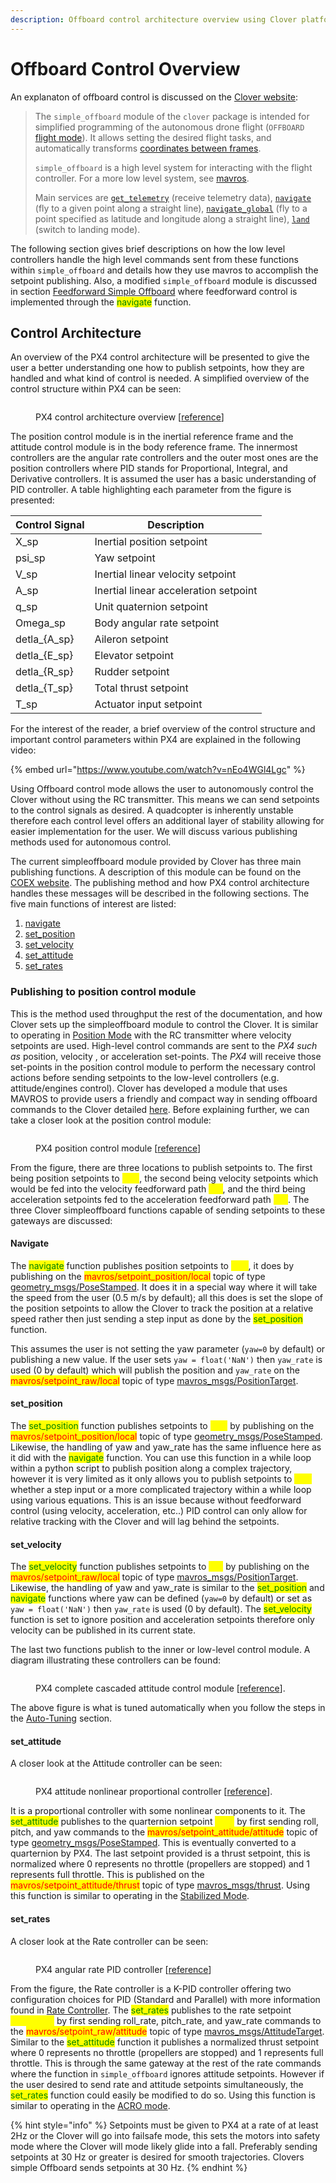 ```yaml
---
description: Offboard control architecture overview using Clover platform
---
```


# Offboard Control Overview

An explanaton of offboard control is discussed on the [Clover website](https://clover.coex.tech/en/simple\_offboard.html#autonomous-flight):

> The `simple_offboard` module of the `clover` package is intended for simplified programming of the autonomous drone flight (`OFFBOARD` [flight mode](https://clover.coex.tech/en/modes.html)). It allows setting the desired flight tasks, and automatically transforms [coordinates between frames](https://clover.coex.tech/en/frames.html).
>
> `simple_offboard` is a high level system for interacting with the flight controller. For a more low level system, see [mavros](https://clover.coex.tech/en/mavros.html).
>
> Main services are [`get_telemetry`](https://clover.coex.tech/en/simple\_offboard.html#gettelemetry) (receive telemetry data), [`navigate`](https://clover.coex.tech/en/simple\_offboard.html#navigate) (fly to a given point along a straight line), [`navigate_global`](https://clover.coex.tech/en/simple\_offboard.html#navigateglobal) (fly to a point specified as latitude and longitude along a straight line), [`land`](https://clover.coex.tech/en/simple\_offboard.html#land) (switch to landing mode).

The following section gives brief descriptions on how the low level controllers handle the high level commands sent from these functions within `simple_offboard` and details how they use mavros to accomplish the setpoint publishing. Also, a modified `simple_offboard` module is discussed in section [Feedforward Simple Offboard](complex-trajectory-tracking/feedforward-simple-offboard.md) where feedforward control is implemented through the <mark style="color:green;">navigate</mark> function.

## Control Architecture

An overview of the PX4 control architecture will be presented to give the user a better understanding one how to publish setpoints, how they are handled and what kind of control is needed. A simplified overview of the control structure within PX4 can be seen:

<figure><img src="../../.gitbook/assets/px4_control_structure.jpg" alt=""><figcaption><p>PX4 control architecture overview [<a href="https://docs.px4.io/v1.12/en/flight_stack/controller_diagrams.html#multicopter-control-architecture">reference</a>]</p></figcaption></figure>

The position control module is in the inertial reference frame and the attitude control module is in the body reference frame. The innermost controllers are the angular rate controllers and the outer most ones are the position controllers where PID stands for Proportional, Integral, and Derivative controllers. It is assumed the user has a basic understanding of PID controller. A table highlighting each parameter from the figure is presented:

| Control Signal | Description                           |
| -------------- | ------------------------------------- |
| X\_sp          | Inertial position setpoint            |
| psi\_sp        | Yaw setpoint                          |
| V\_sp          | Inertial linear velocity setpoint     |
| A\_sp          | Inertial linear acceleration setpoint |
| q\_sp          | Unit quaternion setpoint              |
| Omega\_sp      | Body angular rate setpoint            |
| detla\_{A\_sp} | Aileron setpoint                      |
| detla\_{E\_sp} | Elevator setpoint                     |
| detla\_{R\_sp} | Rudder setpoint                       |
| detla\_{T\_sp} | Total thrust setpoint                 |
| T\_sp          | Actuator input setpoint               |

For the interest of the reader, a brief overview of the control structure and important control parameters within PX4 are explained in the following video:

{% embed url="https://www.youtube.com/watch?v=nEo4WGl4Lgc" %}

Using Offboard control mode allows the user to autonomously control the Clover without using the RC transmitter. This means we can send setpoints to the control signals as desired. A quadcopter is inherently unstable therefore each control level offers an additional layer of stability allowing for easier implementation for the user. We will discuss various publishing methods used for autonomous control.

The current simpleoffboard module provided by Clover has three main publishing functions. A description of this module can be found on the [COEX website](https://clover.coex.tech/en/simple\_offboard.html#autonomous-flight). The publishing method and how PX4 control architecture handles these messages will be described in the following sections. The five main functions of interest are listed:

1. [navigate](https://clover.coex.tech/en/simple\_offboard.html#navigate)
2. [set\_position](https://clover.coex.tech/en/simple\_offboard.html#setposition)
3. [set\_velocity](https://clover.coex.tech/en/simple\_offboard.html#setvelocity)
4. [set\_attitude](https://clover.coex.tech/en/simple\_offboard.html#setattitude)
5. [set\_rates](https://clover.coex.tech/en/simple\_offboard.html#setrates)

### Publishing to position control module

This is the method used throughput the rest of the documentation, and how Clover sets up the simpleoffboard module to control the Clover. It is similar to operating in [Position Mode](https://clover.coex.tech/en/modes.html#assisted-flight-modes) with the RC transmitter where velocity setpoints are used. High-level control commands are sent to the _PX4 such as_ position, velocity , or acceleration set-points. The _PX4_ will receive those set-points in the position control module to perform the necessary control actions before sending setpoints to the low-level controllers (e.g. attitude/engines control). Clover has developed a module that uses MAVROS to provide users a friendly and compact way in sending offboard commands to the Clover detailed [here](https://clover.coex.tech/en/simple\_offboard.html#autonomous-flight). Before explaining further, we can take a closer look at the position control module:

<figure><img src="../../.gitbook/assets/position_control_module.png" alt=""><figcaption><p>PX4 position control module [<a href="https://docs.px4.io/v1.12/en/flight_stack/controller_diagrams.html#combined-position-and-velocity-controller-diagram">reference</a>]</p></figcaption></figure>

From the figure, there are three locations to publish setpoints to. The first being position setpoints to <mark style="color:yellow;">r\_sp</mark>, the second being velocity setpoints which would be fed into the velocity feedforward path <mark style="color:yellow;">v\_ff</mark>, and the third being acceleration setpoints fed to the acceleration feedforward path <mark style="color:yellow;">a\_ff</mark>. The three Clover simpleoffboard functions capable of sending setpoints to these gateways are discussed:

#### Navigate

The <mark style="color:green;">navigate</mark> function publishes position setpoints to <mark style="color:yellow;">r\_sp</mark>, it does by publishing on the <mark style="color:red;">mavros/setpoint\_position/local</mark> topic of type [geometry\_msgs/PoseStamped](http://docs.ros.org/en/api/geometry\_msgs/html/msg/PoseStamped.html). It does it in a special way where it will take the speed from the user (0.5 m/s by default); all this does is set the slope of the position setpoints to allow the Clover to track the position at a relative speed rather then just sending a step input as done by the <mark style="color:green;">set\_position</mark> function.&#x20;

This assumes the user is not setting the yaw parameter (`yaw=0` by default) or publishing a new value. If the user sets `yaw = float('NaN')` then `yaw_rate` is used (0 by default) which will publish the position and `yaw_rate` on the <mark style="color:red;">mavros/setpoint\_raw/local</mark> topic of type [mavros\_msgs/PositionTarget](http://docs.ros.org/en/api/mavros\_msgs/html/msg/PositionTarget.html).&#x20;

#### set\_position

The <mark style="color:green;">set\_position</mark> function publishes setpoints to <mark style="color:yellow;">r\_sp</mark> by publishing on the <mark style="color:red;">mavros/setpoint\_position/local</mark> topic of type [geometry\_msgs/PoseStamped](http://docs.ros.org/en/api/geometry\_msgs/html/msg/PoseStamped.html). Likewise, the handling of yaw and yaw\_rate has the same influence here as it did with the <mark style="color:green;">navigate</mark> function. You can use this function in a while loop within a python script to publish position along a complex trajectory, however it is very limited as it only allows you to publish setpoints to <mark style="color:yellow;">r\_sp</mark> whether a step input or a more complicated trajectory within a while loop using various equations. This is an issue because without feedforward control (using velocity, acceleration, etc..) PID control can only allow for relative tracking with the Clover and will lag behind the setpoints.

#### set\_velocity

The <mark style="color:green;">set\_velocity</mark> function publishes setpoints to <mark style="color:yellow;">v\_ff</mark> by publishing on the <mark style="color:red;">mavros/setpoint\_raw/local</mark> topic of type [mavros\_msgs/PositionTarget](http://docs.ros.org/en/api/mavros\_msgs/html/msg/PositionTarget.html). Likewise, the handling of yaw and yaw\_rate is similar to the <mark style="color:green;">set\_position</mark> and <mark style="color:green;">navigate</mark> functions where yaw can be defined (`yaw=0` by default) or set as `yaw = float('NaN')` then `yaw_rate` is used (0 by default). The <mark style="color:green;">set\_velocity</mark> function is set to ignore position and acceleration setpoints therefore only velocity can be published in its current state.

The last two functions publish to the inner or low-level control module. A diagram illustrating these controllers can be found:

<figure><img src="../../.gitbook/assets/control_diagram.png" alt=""><figcaption><p>PX4 complete cascaded attitude control module [<a href="https://px4summit2021.sched.com/event/m8VV/controllers-auto-tuning-for-multirotors-and-fixed-wing-vehicles-mathieu-bresciani-auterion">reference</a>].</p></figcaption></figure>

The above figure is what is tuned automatically when you follow the steps in the [Auto-Tuning](../auto-tuning/) section.

#### set\_attitude

A closer look at the Attitude controller can be seen:

<figure><img src="../../.gitbook/assets/mc_attitude.jpg" alt=""><figcaption><p>PX4 attitude nonlinear proportional controller [<a href="https://docs.px4.io/v1.12/en/flight_stack/controller_diagrams.html#multicopter-attitude-controller">reference</a>].</p></figcaption></figure>

It is a proportional controller with some nonlinear components to it. The <mark style="color:green;">set\_attitude</mark> publishes to the quarternion setpoint <mark style="color:yellow;">q\_sp</mark> by first sending  roll, pitch, and yaw commands to the <mark style="color:red;">mavros/setpoint\_attitude/attitude</mark> topic of type [geometry\_msgs/PoseStamped](http://docs.ros.org/en/api/geometry\_msgs/html/msg/PoseStamped.html). This is eventually converted to a quarternion by PX4. The last setpoint provided is a thrust setpoint, this is normalized where 0 represents no throttle (propellers are stopped) and 1 represents full throttle. This is published on the <mark style="color:red;">mavros/setpoint\_attitude/thrust</mark> topic of type [mavros\_msgs/thrust](http://docs.ros.org/en/api/mavros\_msgs/html/msg/Thrust.html). Using this function is similar to operating in the [Stabilized Mode](https://clover.coex.tech/en/modes.html#manual-control).&#x20;

#### set\_rates

A closer look at the Rate controller can be seen:

<figure><img src="../../.gitbook/assets/mc_angular_rate_diagram.jpg" alt=""><figcaption><p>PX4 angular rate PID controller [<a href="https://docs.px4.io/v1.12/en/flight_stack/controller_diagrams.html#multicopter-angular-rate-controller">reference</a>]</p></figcaption></figure>

From the figure, the Rate controller is a K-PID controller offering two configuration choices for PID (Standard and Parallel) with more information found in [Rate Controller](https://docs.px4.io/v1.12/en/config\_mc/pid\_tuning\_guide\_multicopter.html#rate-controller). The <mark style="color:green;">set\_rates</mark> publishes to the rate setpoint <mark style="color:yellow;">Omega\_sp</mark> by first sending  roll\_rate, pitch\_rate, and yaw\_rate commands to the <mark style="color:red;">mavros/setpoint\_raw/attitude</mark> topic of type [mavros\_msgs/AttitudeTarget](http://docs.ros.org/en/api/mavros\_msgs/html/msg/AttitudeTarget.html). Similar to the <mark style="color:green;">set\_attitude</mark> function it publishes a normalized thrust setpoint where 0 represents no throttle (propellers are stopped) and 1 represents full throttle. This is through the same gateway at the rest of the rate commands where the function in `simple_offboard` ignores attitude setpoints. However if the user desired to send rate and attitude setpoints simultaneously, the <mark style="color:green;">set\_rates</mark> function could easily be modified to do so. Using this function is similar to operating in the [ACRO mode](https://clover.coex.tech/en/modes.html).

{% hint style="info" %}
Setpoints must be given to PX4 at a rate of at least 2Hz or the Clover will go into failsafe mode, this sets the motors into safety mode where the Clover will mode likely glide into a fall. Preferably sending setpoints at 30 Hz or greater is desired for smooth trajectories. Clovers simple Offboard sends setpoints at 30 Hz.
{% endhint %}
